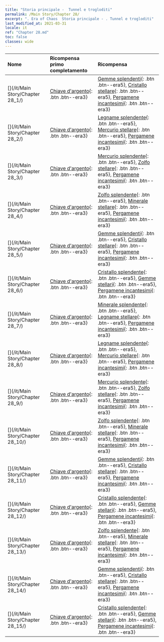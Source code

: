 ```yaml
---
title: "Storia principale -  Tunnel e trogloditi"
permalink: /Main Story/Chapter 28/
excerpt: ". Era of Chaos  Storia principale - . Tunnel e trogloditi"
last_modified_at: 2021-03-31
locale: it
ref: "Chapter 28.md"
toc: false
classes: wide
---
```


  | Nome |  Ricompensa primo completamento | Ricompensa |
  |:------------|:------------|:------------| 
  | [](/it/Main Story/Chapter 28_1/) | [Chiave d'argento](/it/Items/con_693/){: .btn .btn--era3} | [Gemme splendenti](/it/Items/mat_100/){: .btn .btn--era5}, [Cristallo stellare](/it/Items/mat_94/){: .btn .btn--era5}, [Pergamene incantesimi](/it/Items/con_694/){: .btn .btn--era3} |
  | [](/it/Main Story/Chapter 28_2/) | [Chiave d'argento](/it/Items/con_693/){: .btn .btn--era3} | [Legname splendente](/it/Items/mat_97/){: .btn .btn--era5}, [Mercurio stellare](/it/Items/mat_91/){: .btn .btn--era5}, [Pergamene incantesimi](/it/Items/con_694/){: .btn .btn--era3} |
  | [](/it/Main Story/Chapter 28_3/) | [Chiave d'argento](/it/Items/con_693/){: .btn .btn--era3} | [Mercurio splendente](/it/Items/mat_98/){: .btn .btn--era5}, [Zolfo stellare](/it/Items/mat_92/){: .btn .btn--era5}, [Pergamene incantesimi](/it/Items/con_694/){: .btn .btn--era3} |
  | [](/it/Main Story/Chapter 28_4/) | [Chiave d'argento](/it/Items/con_693/){: .btn .btn--era3} | [Zolfo splendente](/it/Items/mat_99/){: .btn .btn--era5}, [Minerale stellare](/it/Items/mat_89/){: .btn .btn--era5}, [Pergamene incantesimi](/it/Items/con_694/){: .btn .btn--era3} |
  | [](/it/Main Story/Chapter 28_5/) | [Chiave d'argento](/it/Items/con_693/){: .btn .btn--era3} | [Gemme splendenti](/it/Items/mat_100/){: .btn .btn--era5}, [Cristallo stellare](/it/Items/mat_94/){: .btn .btn--era5}, [Pergamene incantesimi](/it/Items/con_694/){: .btn .btn--era3} |
  | [](/it/Main Story/Chapter 28_6/) | [Chiave d'argento](/it/Items/con_693/){: .btn .btn--era3} | [Cristallo splendente](/it/Items/mat_101/){: .btn .btn--era5}, [Gemme stellari](/it/Items/mat_93/){: .btn .btn--era5}, [Pergamene incantesimi](/it/Items/con_694/){: .btn .btn--era3} |
  | [](/it/Main Story/Chapter 28_7/) | [Chiave d'argento](/it/Items/con_693/){: .btn .btn--era3} | [Minerale splendente](/it/Items/mat_96/){: .btn .btn--era5}, [Legname stellare](/it/Items/mat_90/){: .btn .btn--era5}, [Pergamene incantesimi](/it/Items/con_694/){: .btn .btn--era3} |
  | [](/it/Main Story/Chapter 28_8/) | [Chiave d'argento](/it/Items/con_693/){: .btn .btn--era3} | [Legname splendente](/it/Items/mat_97/){: .btn .btn--era5}, [Mercurio stellare](/it/Items/mat_91/){: .btn .btn--era5}, [Pergamene incantesimi](/it/Items/con_694/){: .btn .btn--era3} |
  | [](/it/Main Story/Chapter 28_9/) | [Chiave d'argento](/it/Items/con_693/){: .btn .btn--era3} | [Mercurio splendente](/it/Items/mat_98/){: .btn .btn--era5}, [Zolfo stellare](/it/Items/mat_92/){: .btn .btn--era5}, [Pergamene incantesimi](/it/Items/con_694/){: .btn .btn--era3} |
  | [](/it/Main Story/Chapter 28_10/) | [Chiave d'argento](/it/Items/con_693/){: .btn .btn--era3} | [Zolfo splendente](/it/Items/mat_99/){: .btn .btn--era5}, [Minerale stellare](/it/Items/mat_89/){: .btn .btn--era5}, [Pergamene incantesimi](/it/Items/con_694/){: .btn .btn--era3} |
  | [](/it/Main Story/Chapter 28_11/) | [Chiave d'argento](/it/Items/con_693/){: .btn .btn--era3} | [Gemme splendenti](/it/Items/mat_100/){: .btn .btn--era5}, [Cristallo stellare](/it/Items/mat_94/){: .btn .btn--era5}, [Pergamene incantesimi](/it/Items/con_694/){: .btn .btn--era3} |
  | [](/it/Main Story/Chapter 28_12/) | [Chiave d'argento](/it/Items/con_693/){: .btn .btn--era3} | [Cristallo splendente](/it/Items/mat_101/){: .btn .btn--era5}, [Gemme stellari](/it/Items/mat_93/){: .btn .btn--era5}, [Pergamene incantesimi](/it/Items/con_694/){: .btn .btn--era3} |
  | [](/it/Main Story/Chapter 28_13/) | [Chiave d'argento](/it/Items/con_693/){: .btn .btn--era3} | [Zolfo splendente](/it/Items/mat_99/){: .btn .btn--era5}, [Minerale stellare](/it/Items/mat_89/){: .btn .btn--era5}, [Pergamene incantesimi](/it/Items/con_694/){: .btn .btn--era3} |
  | [](/it/Main Story/Chapter 28_14/) | [Chiave d'argento](/it/Items/con_693/){: .btn .btn--era3} | [Gemme splendenti](/it/Items/mat_100/){: .btn .btn--era5}, [Cristallo stellare](/it/Items/mat_94/){: .btn .btn--era5}, [Pergamene incantesimi](/it/Items/con_694/){: .btn .btn--era3} |
  | [](/it/Main Story/Chapter 28_15/) | [Chiave d'argento](/it/Items/con_693/){: .btn .btn--era3} | [Cristallo splendente](/it/Items/mat_101/){: .btn .btn--era5}, [Gemme stellari](/it/Items/mat_93/){: .btn .btn--era5}, [Pergamene incantesimi](/it/Items/con_694/){: .btn .btn--era3} |
